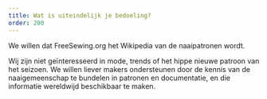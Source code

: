```yaml
---
title: Wat is uiteindelijk je bedoeling?
order: 200
---
```


We willen dat FreeSewing.org het Wikipedia van de naaipatronen wordt.

Wij zijn niet geïnteresseerd in mode, trends of het hippe nieuwe patroon van het seizoen. We willen liever makers ondersteunen door de kennis van de naaigemeenschap te bundelen in patronen en documentatie, en die informatie wereldwijd beschikbaar te maken. 
